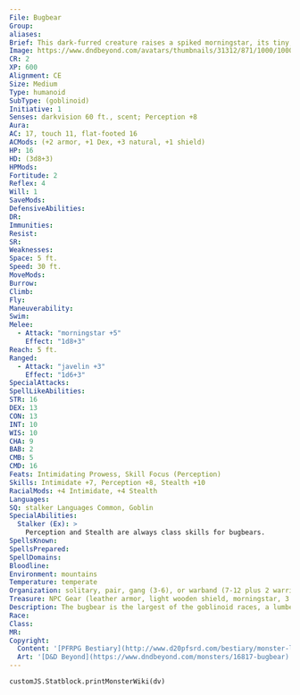 ```yaml
---
File: Bugbear
Group: 
aliases: 
Brief: This dark-furred creature raises a spiked morningstar, its tiny, milk-white eyes glittering with the thrill of the coming kill.
Image: https://www.dndbeyond.com/avatars/thumbnails/31312/871/1000/1000/638084425511165687.png
CR: 2
XP: 600
Alignment: CE
Size: Medium
Type: humanoid
SubType: (goblinoid)
Initiative: 1
Senses: darkvision 60 ft., scent; Perception +8
Aura: 
AC: 17, touch 11, flat-footed 16
ACMods: (+2 armor, +1 Dex, +3 natural, +1 shield)
HP: 16
HD: (3d8+3)
HPMods: 
Fortitude: 2
Reflex: 4
Will: 1
SaveMods: 
DefensiveAbilities: 
DR: 
Immunities: 
Resist: 
SR: 
Weaknesses: 
Space: 5 ft.
Speed: 30 ft.
MoveMods: 
Burrow: 
Climb: 
Fly: 
Maneuverability: 
Swim: 
Melee: 
  - Attack: "morningstar +5"
    Effect: "1d8+3"
Reach: 5 ft.
Ranged: 
  - Attack: "javelin +3"
    Effect: "1d6+3"
SpecialAttacks: 
SpellLikeAbilities: 
STR: 16
DEX: 13
CON: 13
INT: 10
WIS: 10
CHA: 9
BAB: 2
CMB: 5
CMD: 16
Feats: Intimidating Prowess, Skill Focus (Perception)
Skills: Intimidate +7, Perception +8, Stealth +10
RacialMods: +4 Intimidate, +4 Stealth
Languages: 
SQ: stalker Languages Common, Goblin
SpecialAbilities:
  Stalker (Ex): >
    Perception and Stealth are always class skills for bugbears.
SpellsKnown: 
SpellsPrepared: 
SpellDomains: 
Bloodline: 
Environment: mountains
Temperature: temperate
Organization: solitary, pair, gang (3-6), or warband (7-12 plus 2 warriors of 1st level and 1 chieftain of 3rd-5th level)
Treasure: NPC Gear (leather armor, light wooden shield, morningstar, 3 javelins, other treasure)
Description: The bugbear is the largest of the goblinoid races, a lumbering brute that stands at least a head taller than most humans. They are loners, preferring to live and kill on their own rather than form tribes of their own kind, yet it isn't uncommon to find small bands of bugbears working together, or dwelling in goblin or hobgoblin tribes where they function as elite guards or executioners. Bugbears do not form large warrens like goblins or nations like hobgoblins; they prefer smaller-scale mayhem that lets them keep their favorite acts (murder and torture) on a more personal level. Humans are a bugbear's favored prey, and most count the flesh of humanity as a dietary staple. Grisly trophies of ears or fingers are common bugbear decorations. Bugbears, when they turn to religion, favor gods of murder and violence, with various demon lords being favorites. A typical bugbear stands 7 feet in height and weighs 400 pounds. The Nature of Goblinoid Evil Goblins, hobgoblins, and bugbears, despite having superficial similarities, each represent a different face of evil. Hobgoblins are ordered and methodical in their evil, forming vast armies, warbands, and despotic nations. Goblins are the primal evil, seeking only cruelty and petty victimization as they can find it, be that among their own kind or against their neighbors. Yet the evil personified by the bugbear may be the most terrifying, for they actively seek to inf lict pain and suffering in the most destructive ways possible. When a hobgoblin kills, it's because of tradition and order. When a goblin kills, it's for fun. But when a bugbear holds its blade, it kills only when it can be assured that the murder will cause maximum pain and suffering to those its weapon does not touch; to a bugbear, the true goal of murder is to strike not at the victim, but at those who held the victim dear.
Race: 
Class: 
MR: 
Copyright:
  Content: '[PFRPG Bestiary](http://www.d20pfsrd.com/bestiary/monster-listings/humanoids/bugbear)'
  Art: '[D&D Beyond](https://www.dndbeyond.com/monsters/16817-bugbear)'
---
```

```dataviewjs
customJS.Statblock.printMonsterWiki(dv)
```
